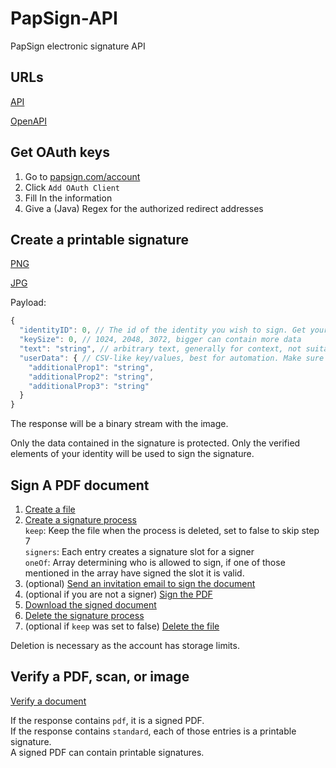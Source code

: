 # PapSign-API
PapSign electronic signature API

## URLs

[API](https://api.papsign.com)

[OpenAPI](https://api.papsign.com/openapi.json)

## Get OAuth keys

1. Go to [papsign.com/account](https://papsign.com/account)
2. Click `Add OAuth Client`
3. Fill In the information
4. Give a (Java) Regex for the authorized redirect addresses

## Create a printable signature

[PNG](https://api.papsign.com/swagger-ui/index.html?url=/openapi.json#/Signature/post_v1_signature_sign_datamatrix_png)

[JPG](https://api.papsign.com/swagger-ui/index.html?url=/openapi.json#/Signature/post_v1_signature_sign_datamatrix_jpg)

Payload:
```javascript
{
  "identityID": 0, // The id of the identity you wish to sign. Get yours from /v1/identities/me/{permission}
  "keySize": 0, // 1024, 2048, 3072, bigger can contain more data
  "text": "string", // arbitrary text, generally for context, not suitable for automation
  "userData": { // CSV-like key/values, best for automation. Make sure you agree on a standard if you are going to interoperate on different systems
    "additionalProp1": "string",
    "additionalProp2": "string",
    "additionalProp3": "string"
  }
}
```

The response will be a binary stream with the image.

Only the data contained in the signature is protected. Only the verified elements of your identity will be used to sign the signature.

## Sign A PDF document

1. [Create a file](https://api.papsign.com/swagger-ui/index.html?url=/openapi.json#/File/post_v1_files_pdf)
2. [Create a signature process](https://api.papsign.com/swagger-ui/index.html?url=/openapi.json#/SignatureProcess/post_v1_signature_process_pdf)  
`keep`: Keep the file when the process is deleted, set to false to skip step 7  
`signers`: Each entry creates a signature slot for a signer  
`oneOf`: Array determining who is allowed to sign, if one of those mentioned in the array have signed the slot it is valid.
3. (optional) [Send an invitation email to sign the document](https://api.papsign.com/swagger-ui/index.html?url=/openapi.json#/SignatureProcess/post_v1_signature_process_pdf__processID__invite)
4. (optional if you are not a signer) [Sign the PDF](https://api.papsign.com/swagger-ui/index.html?url=/openapi.json#/SignatureProcess/put_v1_signature_sign_pdf)
5. [Download the signed document](https://api.papsign.com/swagger-ui/index.html?url=/openapi.json#/File/get_v1_files_pdf__fileID__file)
6. [Delete the signature process](https://api.papsign.com/swagger-ui/index.html?url=/openapi.json#/SignatureProcess/delete_v1_signature_process_pdf__processID_)
7. (optional if `keep` was set to false) [Delete the file](https://api.papsign.com/swagger-ui/index.html?url=/openapi.json#/File/delete_v1_files_pdf__fileID_)

Deletion is necessary as the account has storage limits.

## Verify a PDF, scan, or image

[Verify a document](https://api.papsign.com/swagger-ui/index.html?url=/openapi.json#/Verify/post_v1_verification_verify_document)

If the response contains `pdf`, it is a signed PDF.  
If the response contains `standard`, each of those entries is a printable signature.  
A signed PDF can contain printable signatures.
